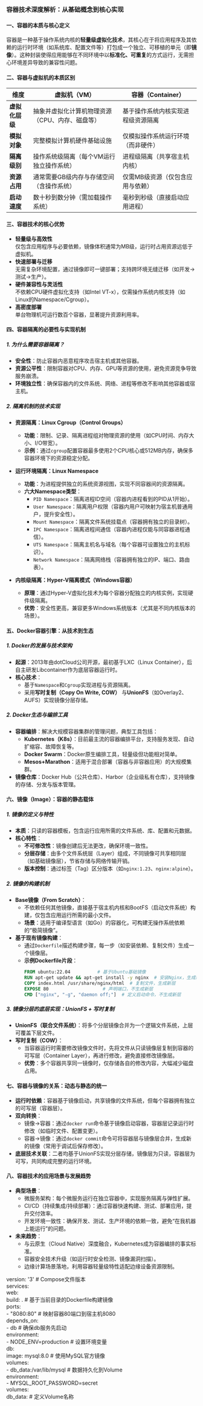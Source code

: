 ### 容器技术深度解析：从基础概念到核心实现  


#### **一、容器的本质与核心定义**  
容器是一种基于操作系统内核的**轻量级虚拟化技术**，其核心在于将应用程序及其依赖的运行时环境（如系统库、配置文件等）打包成一个独立、可移植的单元（即**镜像**）。这种封装使得应用能够在不同环境中以**标准化、可重复**的方式运行，无需担心环境差异导致的兼容性问题。  


#### **二、容器与虚拟机的本质区别**  
| **维度**       | **虚拟机（VM）**                          | **容器（Container）**                      |
|----------------|------------------------------------------|------------------------------------------|
| **虚拟化层级** | 抽象并虚拟化计算机物理资源（CPU、内存、磁盘等） | 基于操作系统内核实现进程级资源隔离           |
| **模拟对象**   | 完整模拟计算机硬件基础设施                 | 仅模拟操作系统运行环境（而非硬件）           |
| **隔离级别**   | 操作系统级隔离（每个VM运行独立操作系统）     | 进程级隔离（共享宿主机内核）                 |
| **资源占用**   | 通常需要GB级内存与存储空间（含操作系统）     | 仅需MB级资源（仅包含应用与依赖）             |
| **启动速度**   | 数十秒到数分钟（需加载操作系统）            | 毫秒到秒级（直接启动应用进程）               |  


#### **三、容器技术的核心优势**  
- **轻量级与高效性**  
  仅包含应用程序与必要依赖，镜像体积通常为MB级，运行时占用资源远低于虚拟机。  
- **快速部署与迁移**  
  无需复杂环境配置，通过镜像即可一键部署；支持跨环境无缝迁移（如开发→测试→生产）。  
- **硬件兼容性与灵活性**  
  不依赖CPU硬件虚拟化支持（如Intel VT-x），仅需操作系统内核支持（如Linux的Namespace/Cgroup）。  
- **高密度部署**  
  单台物理机可运行数百个容器，显著提升资源利用率。  


#### **四、容器隔离的必要性与实现机制**  
##### **1. 为什么需要容器隔离？**  
- **安全性**：防止容器内恶意程序攻击宿主机或其他容器。  
- **资源公平性**：限制容器对CPU、内存、GPU等资源的使用，避免资源竞争导致服务崩溃。  
- **环境独立性**：确保容器内的文件系统、网络、进程等修改不影响其他容器或宿主机。  

##### **2. 隔离机制的技术实现**  
- **资源隔离：Linux Cgroup（Control Groups）**  
  - **功能**：限制、记录、隔离进程组对物理资源的使用（如CPU时间、内存大小、I/O带宽）。  
  - **示例**：通过`cgroup`配置容器最多使用2个CPU核心或512MB内存，确保多容器环境下的资源稳定分配。  

- **运行环境隔离：Linux Namespace**  
  - **功能**：为进程提供独立的系统资源视图，实现不同容器间的资源隔离。  
  - **六大Namespace类型**：  
    - `PID Namespace`：隔离进程ID空间（容器内进程看到的PID从1开始）。  
    - `User Namespace`：隔离用户权限（容器内用户可映射为宿主机普通用户，提升安全性）。  
    - `Mount Namespace`：隔离文件系统挂载点（容器拥有独立的目录树）。  
    - `IPC Namespace`：隔离进程间通信（容器内进程仅能与同容器进程通信）。  
    - `UTS Namespace`：隔离主机名与域名（每个容器可设置独立的主机标识）。  
    - `Network Namespace`：隔离网络栈（容器拥有独立的IP、端口、路由表）。  

- **内核级隔离：Hyper-V隔离模式（Windows容器）**  
  - **原理**：通过Hyper-V虚拟化技术为每个容器分配独立的内核实例，实现硬件级隔离。  
  - **优势**：安全性更高，兼容更多Windows系统版本（尤其是不同内核版本的场景）。  


#### **五、Docker容器引擎：从技术到生态**  
##### **1. Docker的发展与技术架构**  
- **起源**：2013年由dotCloud公司开源，最初基于LXC（Linux Container），后自主研发Libcontainer作为底层容器运行时。  
- **核心技术**：  
  - 基于`Namespace`和`Cgroup`实现进程与资源隔离。  
  - 采用**写时复制（Copy On Write, COW）** 与**UnionFS**（如Overlay2、AUFS）实现镜像分层存储。  

##### **2. Docker生态与编排工具**  
- **容器编排**：解决大规模容器集群的管理问题，典型工具包括：  
  - **Kubernetes（K8s）**：目前最主流的容器编排平台，支持服务发现、自动扩缩容、故障恢复等。  
  - **Docker Swarm**：Docker原生编排工具，轻量级但功能相对简单。  
  - **Mesos+Marathon**：适用于混合部署（容器与非容器应用）的大规模集群。  
- **镜像仓库**：Docker Hub（公共仓库）、Harbor（企业级私有仓库），支持镜像的存储、分发与版本管理。  


#### **六、镜像（Image）：容器的静态载体**  
##### **1. 镜像的定义与特性**  
- **本质**：只读的容器模板，包含运行应用所需的文件系统、库、配置和元数据。  
- **核心特性**：  
  - **不可修改性**：镜像创建后无法更改，确保环境一致性。  
  - **分层存储**：由多个文件系统层（Layer）组成，不同镜像可共享相同层（如基础镜像层），节省存储与网络传输开销。  
  - **版本控制**：通过标签（Tag）区分版本（如`nginx:1.23`、`nginx:alpine`）。  

##### **2. 镜像的构建机制**  
- **Base镜像（From Scratch）**：  
  - 不依赖任何其他镜像，直接基于宿主机内核和BootFS（启动文件系统）构建，仅包含应用运行所需的最小文件。  
  - **场景**：适用于编译型语言（如Go）的容器化，可构建无操作系统依赖的“极简镜像”。  
- **基于现有镜像构建**：  
  - 通过`Dockerfile`描述构建步骤，每一步（如安装依赖、复制文件）生成一个镜像层。  
  - **示例Dockerfile片段**：  
    ```dockerfile
    FROM ubuntu:22.04          # 基于Ubuntu基础镜像
    RUN apt-get update && apt-get install -y nginx  # 安装Nginx，生成新层
    COPY index.html /usr/share/nginx/html  # 复制文件，生成新层
    EXPOSE 80                    # 声明端口，不生成新层
    CMD ["nginx", "-g", "daemon off;"]  # 定义启动命令，不生成新层
    ```  

##### **3. 镜像分层的底层实现：UnionFS + 写时复制**  
- **UnionFS（联合文件系统）**：将多个分层镜像合并为一个逻辑文件系统，上层可覆盖下层文件。  
- **写时复制（COW）**：  
  - 当容器运行时需要修改镜像文件时，先将文件从只读镜像层复制到容器的可写层（Container Layer），再进行修改，避免直接修改镜像层。  
  - **优势**：多个容器共享同一镜像时，仅存储各自的修改内容，大幅减少磁盘占用。  


#### **七、容器与镜像的关系：动态与静态的统一**  
- **运行时依赖**：容器基于镜像启动，共享镜像的文件系统，但每个容器拥有独立的可写层（容器层）。  
- **双向转换**：  
  - 镜像→容器：通过`docker run`命令基于镜像启动容器，容器层记录运行时修改（如临时文件、配置变更）。  
  - 容器→镜像：通过`docker commit`命令可将容器层与镜像层合并，生成新的镜像（常用于调试后保存修改）。  
- **底层技术关联**：二者均基于UnionFS实现分层存储，镜像层为只读，容器层为可写，共同构成完整的运行环境。  


#### **八、容器技术的应用场景与发展趋势**  
- **典型场景**：  
  - 微服务架构：每个微服务运行在独立容器中，实现服务隔离与弹性扩展。  
  - CI/CD（持续集成/持续部署）：通过容器快速构建、测试、部署应用，提升交付效率。  
  - 开发环境一致性：确保开发、测试、生产环境的依赖一致，避免“在我机器上能运行”的问题。  
- **未来趋势**：  
  - 与云原生（Cloud Native）深度融合，Kubernetes成为容器编排的事实标准。  
  - 容器安全技术升级（如运行时安全检测、镜像漏洞扫描）。  
  - 边缘计算场景落地，利用容器轻量级特性适配边缘设备资源限制。  


version: '3'  # Compose文件版本  
services:  
  web:  
    build: .  # 基于当前目录的Dockerfile构建镜像  
    ports:  
      - "8080:80"  # 映射容器80端口到宿主机8080  
    depends_on:  
      - db  # 确保db服务先启动  
    environment:  
      - NODE_ENV=production  # 设置环境变量  
  db:  
    image: mysql:8.0  # 使用MySQL官方镜像  
    volumes:  
      - db_data:/var/lib/mysql  # 数据持久化到Volume  
    environment:  
      - MYSQL_ROOT_PASSWORD=secret  
volumes:  
  db_data:  # 定义Volume名称  